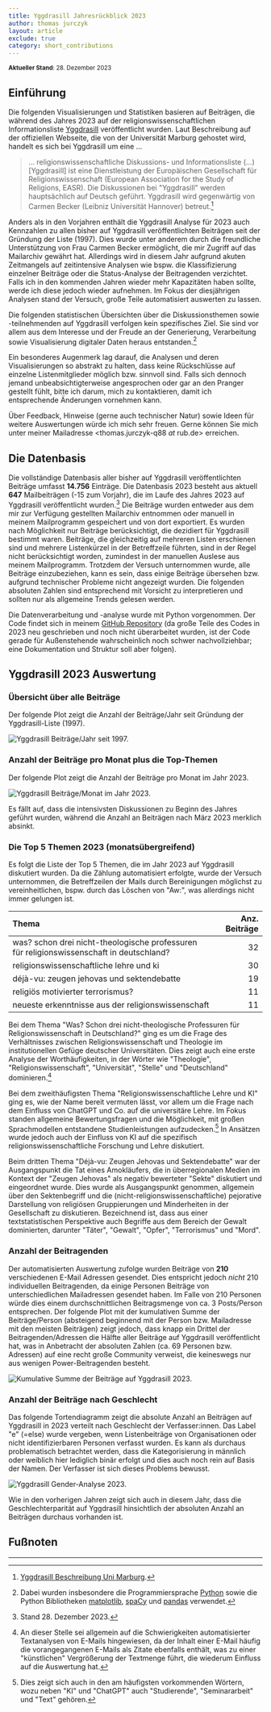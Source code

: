 ```yaml
---
title: Yggdrasill Jahresrückblick 2023
author: thomas jurczyk
layout: article
exclude: true
category: short_contributions
---
```


<sub>**Aktueller Stand**: 28. Dezember 2023</sub>

## Einführung
Die folgenden Visualisierungen und Statistiken basieren auf Beiträgen, die während des Jahres 2023 auf der religionswissenschaftlichen Informationsliste [Yggdrasill](https://www.lists.uni-marburg.de/lists/sympa/info/yggdrasill) veröffentlicht wurden. Laut Beschreibung auf der offiziellen Webseite, die von der Universität Marburg gehostet wird, handelt es sich bei Yggdrasill um eine ...

>  ... religionswissenschaftliche Diskussions- und Informationsliste (...) \[Yggdrasill] ist eine Dienstleistung der Europäischen Gesellschaft für Religionswissenschaft (European Association for the Study of Religions, EASR). Die Diskussionen bei "Yggdrasill" werden hauptsächlich auf Deutsch geführt. Yggdrasill wird gegenwärtig von Carmen Becker (Leibniz Universität Hannover) betreut.[^1]

Anders als in den Vorjahren enthält die Yggdrasill Analyse für 2023 auch Kennzahlen zu allen bisher auf Yggdrasill veröffentlichten Beiträgen seit der Gründung der Liste (1997). Dies wurde unter anderem durch die freundliche Unterstützung von Frau Carmen Becker ermöglicht, die mir Zugriff auf das Mailarchiv gewährt hat. Allerdings wird in diesem Jahr aufgrund akuten Zeitmangels auf zeitintensive Analysen wie bspw. die Klassifizierung einzelner Beiträge oder die Status-Analyse der Beitragenden verzichtet. Falls ich in den kommenden Jahren wieder mehr Kapazitäten haben sollte, werde ich diese jedoch wieder aufnehmen. Im Fokus der diesjährigen Analysen stand der Versuch, große Teile automatisiert auswerten zu lassen.

Die folgenden statistischen Übersichten über die Diskussionsthemen sowie -teilnehmenden auf Yggdrasill verfolgen kein spezifisches Ziel. Sie sind vor allem aus dem Interesse und der Freude an der Generierung, Verarbeitung sowie Visualisierung digitaler Daten heraus entstanden.[^2]

Ein besonderes Augenmerk lag darauf, die Analysen und deren Visualisierungen so abstrakt zu halten, dass keine Rückschlüsse auf einzelne Listenmitglieder möglich bzw. sinnvoll sind. Falls sich dennoch jemand unbeabsichtigterweise angesprochen oder gar an den Pranger gestellt fühlt, bitte ich darum, mich zu kontaktieren, damit ich entsprechende Änderungen vornehmen kann.

Über Feedback, Hinweise (gerne auch technischer Natur) sowie Ideen für weitere Auswertungen würde ich mich sehr freuen. Gerne können Sie mich unter meiner Mailadresse <thomas.jurczyk-q88 _at_ rub.de> erreichen.

## Die Datenbasis
Die vollständige Datenbasis aller bisher auf Yggdrasill veröffentlichten Beiträge umfasst **14.756** Einträge. Die Datenbasis 2023 besteht aus aktuell **647** Mailbeiträgen (-15 zum Vorjahr), die im Laufe des Jahres 2023 auf Yggdrasill veröffentlicht wurden.[^3] Die Beiträge wurden entweder aus dem mir zur Verfügung gestellten Mailarchiv entnommen oder  manuell in meinem Mailprogramm gespeichert und von dort exportiert. Es wurden nach Möglichkeit nur Beiträge berücksichtigt, die dezidiert für Yggdrasill bestimmt waren. Beiträge, die gleichzeitig auf mehreren Listen erschienen sind und mehrere Listenkürzel in der Betreffzeile führten, sind in der Regel nicht berücksichtigt worden, zumindest in der manuellen Auslese aus meinem Mailprogramm. Trotzdem der Versuch unternommen wurde, alle Beiträge einzubeziehen, kann es sein, dass einige Beiträge übersehen bzw. aufgrund technischer Probleme nicht angezeigt wurden. Die folgenden absoluten Zahlen sind entsprechend mit Vorsicht zu interpretieren und sollten nur als allgemeine Trends gelesen werden.

Die Datenverarbeitung und -analyse wurde mit Python vorgenommen. Der Code findet sich in meinem [GitHub Repository](https://github.com/thomjur/ygg-report) (da große Teile des Codes in 2023 neu geschrieben und noch nicht überarbeitet wurden, ist der Code gerade für Außenstehende wahrscheinlich noch schwer nachvollziehbar; eine Dokumentation und Struktur soll aber folgen).

## Yggdrasill 2023 Auswertung

### Übersicht über alle Beiträge
Der folgende Plot zeigt die Anzahl der Beiträge/Jahr seit Gründung der Yggdrasill-Liste (1997).

![Yggdrasill Beiträge/Jahr seit 1997.](yearly_stats.png)

### Anzahl der Beiträge pro Monat plus die Top-Themen
Der folgende Plot zeigt die Anzahl der Beiträge pro Monat im Jahr 2023.

![Yggdrasill Beiträge/Monat im Jahr 2023.](posts_in_2023.png)

Es fällt auf, dass die intensivsten Diskussionen zu Beginn des Jahres geführt wurden, während die Anzahl an Beiträgen nach März 2023 merklich absinkt.

### Die Top 5 Themen 2023 (monatsübergreifend)

Es folgt die Liste der Top 5 Themen, die im Jahr 2023 auf Yggdrasill diskutiert wurden. Da die Zählung automatisiert erfolgte, wurde der Versuch unternommen, die Betreffzeilen der Mails durch Bereinigungen möglichst zu vereinheitlichen, bspw. durch das Löschen von "Aw:", was allerdings nicht immer gelungen ist. 

| Thema                                                                                                                                           |   Anz. Beiträge |
|:-----------------------------------------------------------------------------------------------------------------------------------------------------|----:|
| was? schon drei nicht-theologische professuren für religionswissenschaft in deutschland?                                                                                                                           |  32 |
| religionswissenschaftliche lehre und ki                                                                                                         |  30 |
| déjà-vu: zeugen jehovas und sektendebatte                                                                               |  19 |
| religiös motivierter terrorismus?                                                                                                                            |  11 |
| neueste erkenntnisse aus der religionswissenschaft |  11 |

Bei dem Thema "Was? Schon drei nicht-theologische Professuren für Religionswissenschaft in Deutschland?" ging es um die Frage des Verhältnisses zwischen Religionswissenschaft und Theologie im institutionellen Gefüge deutscher Universitäten. Dies zeigt auch eine erste Analyse der Worthäufigkeiten, in der Wörter wie "Theologie", "Religionswissenschaft", "Universität", "Stelle" und "Deutschland" dominieren.[^4]

Bei dem zweithäufigsten Thema "Religionswissenschaftliche Lehre und KI" ging es, wie der Name bereit vermuten lässt, vor allem um die Frage nach dem Einfluss von ChatGPT und Co. auf die universitäre Lehre. Im Fokus standen allgemeine Bewertungsfragen und die Möglichkeit, mit großen Sprachmodellen entstandene Studienleistungen aufzudecken.[^5] In Ansätzen wurde jedoch auch der Einfluss von KI auf die spezifisch religionswissenschaftliche Forschung und Lehre diskutiert.

Beim dritten Thema "Déjà-vu: Zeugen Jehovas und Sektendebatte" war der Ausgangspunkt die Tat eines Amokläufers, die in überregionalen Medien im Kontext der "Zeugen Jehovas" als negativ bewerteter "Sekte" diskutiert und eingeordnet wurde. Dies wurde als Ausgangspunkt genommen, allgemein über den Sektenbegriff und die (nicht-religionswissenschaftliche) pejorative Darstellung von religiösen Gruppierungen und Minderheiten in der Gesellschaft zu diskutieren. Bezeichnend ist, dass aus einer textstatistischen Perspektive auch Begriffe aus dem Bereich der Gewalt dominierten, darunter "Täter", "Gewalt", "Opfer", "Terrorismus" und "Mord".

### Anzahl der Beitragenden
Der automatisierten Auswertung zufolge wurden Beiträge von **210** verschiedenen E-Mail Adressen gesendet. Dies entspricht jedoch *nicht* 210 individuellen Beitragenden, da einige Personen Beiträge von unterschiedlichen Mailadressen gesendet haben. Im Falle von 210 Personen würde dies einem durchschnittlichen Beitragsmenge von ca. 3 Posts/Person entsprechen. Der folgende Plot mit der kumulativen Summe der Beiträge/Person (absteigend beginnend mit der Person bzw. Mailadresse mit den meisten Beiträgen) zeigt jedoch, dass knapp ein Drittel der Beitragenden/Adressen die Hälfte aller Beiträge auf Yggdrasill veröffentlicht hat, was in Anbetracht der absoluten Zahlen (ca. 69 Personen bzw. Adressen) auf eine recht große Community verweist, die keineswegs nur aus wenigen Power-Beitragenden besteht.

![Kumulative Summe der Beiträge auf Yggdrasill 2023.](cumsum_2023.png)

### Anzahl der Beiträge nach Geschlecht
Das folgende Tortendiagramm zeigt die absolute Anzahl an Beiträgen auf Yggdrasill in 2023 verteilt nach Geschlecht der Verfasser:innen. Das Label "e" (=else) wurde vergeben, wenn Listenbeiträge von Organisationen oder nicht identifizierbaren Personen verfasst wurden. Es kann als durchaus problematisch betrachtet werden, dass die Kategorisierung in männlich oder weiblich hier lediglich binär erfolgt und dies auch noch rein auf Basis der Namen. Der Verfasser ist sich dieses Problems bewusst.

![Yggdrasill Gender-Analyse 2023.](gender_pie.png)

Wie in den vorherigen Jahren zeigt sich auch in diesem Jahr, dass die Geschlechterparität auf Yggdrasill hinsichtlich der absoluten Anzahl an Beiträgen durchaus vorhanden ist. 


## Fußnoten
***
[^1]: [Yggdrasill Beschreibung Uni Marburg](https://www.lists.uni-marburg.de/lists/sympa/info/yggdrasill). 

[^2]: Dabei wurden insbesondere die Programmiersprache [Python](https://www.python.org/) sowie die Python Bibliotheken [matplotlib](https://matplotlib.org/), [spaCy](https://spacy.io/) und [pandas](https://pandas.pydata.org/) verwendet.

[^3]: Stand 28. Dezember 2023.

[^4]: An dieser Stelle sei allgemein auf die Schwierigkeiten automatisierter Textanalysen von E-Mails hingewiesen, da der Inhalt einer E-Mail häufig die vorangegangenen E-Mails als Zitate ebenfalls enthält, was zu einer "künstlichen" Vergrößerung der Textmenge führt, die wiederum Einfluss auf die Auswertung hat.

[^5]: Dies zeigt sich auch in den am häufigsten vorkommenden Wörtern, wozu neben "KI" und "ChatGPT" auch "Studierende", "Seminararbeit" und "Text" gehören.